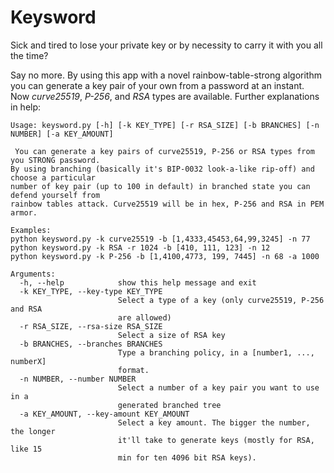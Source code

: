 # Keysword

Sick and tired to lose your private key or by necessity to carry it with you all the time? 

Say no more. By using this app with a novel rainbow-table-strong algorithm you can generate a key pair of your own from a password at an instant. Now *curve25519*, *P-256*, and *RSA* types are available. Further explanations in help:


```
Usage: keysword.py [-h] [-k KEY_TYPE] [-r RSA_SIZE] [-b BRANCHES] [-n NUMBER] [-a KEY_AMOUNT]

 You can generate a key pairs of curve25519, P-256 or RSA types from you STRONG password.
By using branching (basically it's BIP-0032 look-a-like rip-off) and choose a particular 
number of key pair (up to 100 in default) in branched state you can defend yourself from 
rainbow tables attack. Curve25519 will be in hex, P-256 and RSA in PEM armor.

Examples:
python keysword.py -k curve25519 -b [1,4333,45453,64,99,3245] -n 77
python keysword.py -k RSA -r 1024 -b [410, 111, 123] -n 12
python keysword.py -k P-256 -b [1,4100,4773, 199, 7445] -n 68 -a 1000

Arguments:
  -h, --help            show this help message and exit
  -k KEY_TYPE, --key-type KEY_TYPE
                        Select a type of a key (only curve25519, P-256 and RSA
                        are allowed)
  -r RSA_SIZE, --rsa-size RSA_SIZE
                        Select a size of RSA key
  -b BRANCHES, --branches BRANCHES
                        Type a branching policy, in a [number1, ..., numberX]
                        format.
  -n NUMBER, --number NUMBER
                        Select a number of a key pair you want to use in a
                        generated branched tree
  -a KEY_AMOUNT, --key-amount KEY_AMOUNT
                        Select a key amount. The bigger the number, the longer
                        it'll take to generate keys (mostly for RSA, like 15
                        min for ten 4096 bit RSA keys).
  ```
